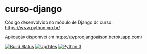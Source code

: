# curso-django

Código desenvolvido no módulo de Django do curso: https://www.python.pro.br/

Aplicação disponível em https://pyprodjangoalison.herokuapp.com/

[![Build Status](https://travis-ci.com/alisonamerico/curso-django.svg?branch=master)](https://travis-ci.com/alisonamerico/curso-django)
[![Updates](https://pyup.io/repos/github/alisonamerico/curso-django/shield.svg)](https://pyup.io/repos/github/alisonamerico/curso-django/)
[![Python 3](https://pyup.io/repos/github/alisonamerico/curso-django/python-3-shield.svg)](https://pyup.io/repos/github/alisonamerico/curso-django/)

